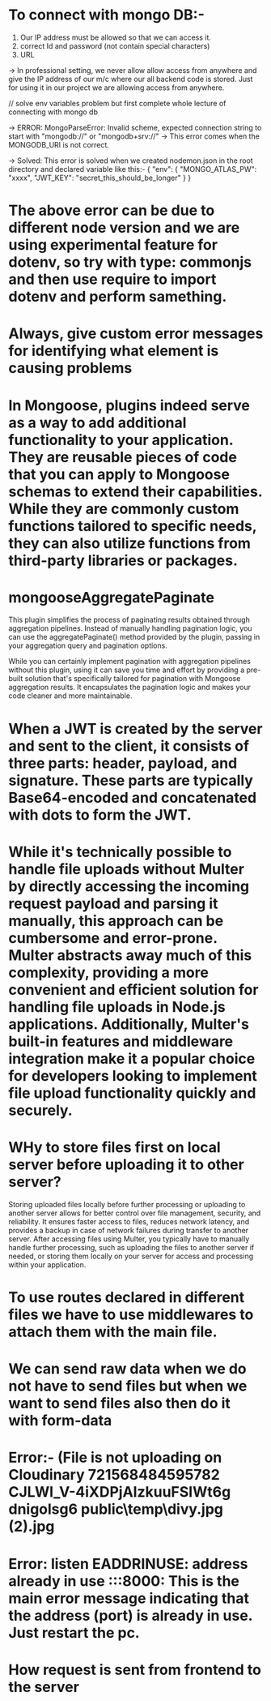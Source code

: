 # To connect with mongo DB:-
1. Our IP address must be allowed so that we can access it.
2. correct Id and password (not contain special characters)
3. URL 

-> In professional setting, we never allow allow access from anywhere and give the IP address of our m/c where our all backend code is stored. Just for using it in our project we are allowing access from anywhere.

// solve env variables problem but first complete whole lecture of connecting with mongo db

-> ERROR:  MongoParseError: Invalid scheme, expected connection string to start with "mongodb://" or "mongodb+srv://" -> This error comes when the MONGODB_URI is not correct.

-> Solved: This error is solved when we created nodemon.json in the root directory and declared variable like this:- {
  "env": {
    "MONGO_ATLAS_PW": "xxxx",
    "JWT_KEY": "secret_this_should_be_longer"
  }
}
# The above error can be due to different node version and we are using experimental feature for dotenv, so try with type: commonjs and then use require to import dotenv and perform samething.

# Always, give custom error messages for identifying what element is causing problems

<!-- #  In an Express.js application, the req, res, err, and next objects are provided by Express to middleware functions and route handlers (controllers) to handle HTTP requests and responses. When you're performing database operations using Mongoose or any other database library, these objects are typically available within the scope of the route handler where the database operations are invoked. Express middleware functions and route handlers have access to the req (request) and res (response) objects, and optionally to next for error handling and middleware chaining. When you define route handlers (controllers) to handle specific routes, you have access to these objects within the scope of those handlers. When your controller invokes database operations using Mongoose, you would typically pass the relevant data from the req object (such as parameters, query parameters, or request body) to Mongoose functions to perform CRUD operations on the database. The res object is used to send back responses to the client based on the results of the database operations. -->

# In Mongoose, plugins indeed serve as a way to add additional functionality to your application. They are reusable pieces of code that you can apply to Mongoose schemas to extend their capabilities. While they are commonly custom functions tailored to specific needs, they can also utilize functions from third-party libraries or packages.

# mongooseAggregatePaginate
This plugin simplifies the process of paginating results obtained through aggregation pipelines. Instead of manually handling pagination logic, you can use the aggregatePaginate() method provided by the plugin, passing in your aggregation query and pagination options.

While you can certainly implement pagination with aggregation pipelines without this plugin, using it can save you time and effort by providing a pre-built solution that's specifically tailored for pagination with Mongoose aggregation results. It encapsulates the pagination logic and makes your code cleaner and more maintainable.



# When a JWT is created by the server and sent to the client, it consists of three parts: header, payload, and signature. These parts are typically Base64-encoded and concatenated with dots to form the JWT.
<!-- Here's how the process works:

Server creates the JWT: When a user is authenticated, the server creates a JWT containing relevant information (payload), such as user ID, permissions, or any other data needed for authentication and authorization. The server then signs this JWT using its secret key to create the signature.

JWT is sent to the client: The JWT (containing the header, payload, and signature) is sent to the client, usually as part of an HTTP response or included in the response body or headers.

Client presents the JWT: When the client needs to access protected resources on the server, it includes the JWT in subsequent requests, typically in the Authorization header or as a cookie.

Server verifies the JWT: When the server receives a request with a JWT, it decodes the JWT to extract the header and payload. Then, it re-signs the extracted header and payload using its secret key to generate a new signature. If this new signature matches the signature included in the JWT, the server considers the JWT valid. It then processes the payload to determine the user's identity and permissions, allowing or denying access to the requested resources. 

In this context, it's important to clarify that the header of the JWT token is automatically handled by the jwt.sign() method itself. The JWT specification dictates that the header must include information about the algorithm used for signing the token. By default, the jwt.sign() method will use HS256 algorithm unless explicitly specified otherwise.
-->

# While it's technically possible to handle file uploads without Multer by directly accessing the incoming request payload and parsing it manually, this approach can be cumbersome and error-prone. Multer abstracts away much of this complexity, providing a more convenient and efficient solution for handling file uploads in Node.js applications. Additionally, Multer's built-in features and middleware integration make it a popular choice for developers looking to implement file upload functionality quickly and securely.

# WHy to store files first on local server before uploading it to other server?
Storing uploaded files locally before further processing or uploading to another server allows for better control over file management, security, and reliability. It ensures faster access to files, reduces network latency, and provides a backup in case of network failures during transfer to another server. After accessing files using Multer, you typically have to manually handle further processing, such as uploading the files to another server if needed, or storing them locally on your server for access and processing within your application. 

# To use routes declared in different files we have to use middlewares to attach them with the main file.

# We can send raw data when we do not have to send files but when we want to send files also then do it with form-data

# Error:- (File is not uploading on Cloudinary 721568484595782 CJLWl_V-4iXDPjAIzkuuFSIWt6g dnigolsg6 public\temp\divy.jpg (2).jpg
<!-- File is not uploading on Cloudinary {
  message: 'Stale request - reported time is 2024-04-11 13:23:38 +0000 which is more than 1 hour ago',
  name: 'Error',
  http_code: 400
}
Error: File upload failed
    at uploadOnCloudinary (file:///I:/Web%20Development/Backend/Backend%20Project%203/src/utils/cloudinary.js:29:15)
    at process.processTicksAndRejections (node:internal/process/task_queues:95:5)      
    at async file:///I:/Web%20Development/Backend/Backend%20Project%203/src/controllers/user.controller.js:50:20)

    Solved:- It was because of incorrect time on the system>>The error message indicates that the request to upload the file to Cloudinary is considered stale because the reported time is more than 1 hour ago. This suggests that the timestamp of the request is incorrect or outdated, causing Cloudinary to reject the request.

To resolve this issue, you can ensure that the timestamp of the request is accurate and within an acceptable range for Cloudinary. Here are a few steps you can take:

1. **Check System Time**: Verify that the system time on your server running the Node.js application is correct. If the system time is incorrect, it can lead to issues with timestamps in requests.

2. **Check Request Time**: Ensure that the timestamp of the request being sent to Cloudinary is accurate. If your application is running on multiple servers or instances, make sure they are synchronized in terms of time.

3. **Cloudinary Configuration**: Check the Cloudinary configuration and settings to ensure that there are no restrictions or limitations related to the timestamp of requests.

4. **Error Handling**: Improve error handling in your code to handle this specific error scenario. You can catch the specific error message indicating a stale request and handle it appropriately, such as retrying the upload with a fresh timestamp.

5. **Retry Mechanism**: Implement a retry mechanism in your code to automatically retry the upload if it fails due to a stale request error. You can set a reasonable delay between retries to avoid flooding Cloudinary with repeated requests.

By addressing these points and ensuring that the timestamp of your requests is accurate and within an acceptable range, you should be able to resolve the issue of stale requests when uploading files to Cloudinary. -->






# Error: listen EADDRINUSE: address already in use :::8000: This is the main error message indicating that the address (port) is already in use. Just restart the pc.

# How request is sent from frontend to the server
<!-- Frontend Interaction: User interacts with the frontend, which collects data.
Creating an HTTP Request: Frontend constructs an HTTP request with data.
Sending the Request: Frontend sends the request to the backend server.
Receiving the Request on the Server: Backend listens for requests on specific routes.
Parsing the Request Body: Server parses request body, populates req.body.
Accessing Data in req.body: Server-side code accesses data sent from frontend.
Processing the Request: Server performs necessary operations (e.g., database interactions).
Sending a Response: Server sends back an HTTP response to the frontend.
This summarizes the journey of req.body from frontend to backend and back again in a web application. -->

